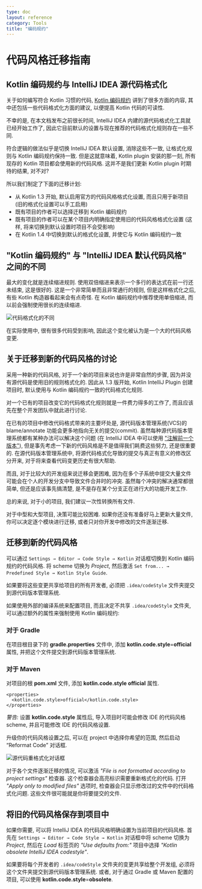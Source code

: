 ```yaml
---
type: doc
layout: reference
category: Tools
title: "编码规约"
---
```


# 代码风格迁移指南


## Kotlin 编码规约与 IntelliJ IDEA 源代码格式化

关于如何编写符合 Kotlin 习惯的代码, [Kotlin 编码规约](coding-conventions.html) 讲到了很多方面的内容,
其中还包括一些代码格式化方面的建议, 以便提高 Kotlin 代码的可读性.

不幸的是, 在本文档发布之前很长时间, IntelliJ IDEA 内建的源代码格式化工具就已经开始工作了, 因此它目前默认的设置与现在推荐的代码格式化规则存在一些不同.

符合逻辑的做法似乎是切换 IntelliJ IDEA 默认设置, 消除这些不一致, 让格式化规则与 Kotlin 编码规约保持一致.
但是这就意味着, Kotlin plugin 安装的那一刻, 所有现存的 Kotlin 项目都会使用新的代码风格.
这并不是我们更新 Kotlin plugin 时期待的结果, 对不对?

所以我们制定了下面的迁移计划:

* 从 Kotlin 1.3 开始, 默认启用官方的代码风格格式化设置, 而且只用于新项目 (旧的格式化设置可以手工启用)
* 既有项目的作者可以选择迁移到 Kotlin 编码规约
* 既有项目的作者可以在某个项目内明确指定使用旧的代码风格格式化设置 (这样, 将来切换到默认设置时项目不会受影响)
* 在 Kotlin 1.4 中切换到默认的格式化设置, 并使它与 Kotlin 编码规约一致

## "Kotlin 编码规约" 与 "IntelliJ IDEA 默认代码风格" 之间的不同

最大的变化就是连续缩进规则. 使用双倍缩进来表示一个多行的表达式在前一行还未结束, 这是很好的.
这是一个非常简单而且非常通行的规则, 但是这样格式化之后, 有些 Kotlin 构造器看起来会有点奇怪.
在 Kotlin 编码规约中推荐使用单倍缩进, 而以前会强制使用很长的连续缩进.

![代码格式化的不同](/kotlin/assets/images/tutorials/codestyle-migration/code-formatting-diff.png)

在实际使用中, 很有很多代码受到影响, 因此这个变化被认为是一个大的代码风格变更.

## 关于迁移到新的代码风格的讨论

采用一种新的代码风格, 对于一个新的项目来说也许是非常自然的步骤, 因为并没有源代码是使用旧的规则格式化的.
因此从 1.3 版开始, Kotlin IntelliJ Plugin 创建项目时, 默认使用与 Kotlin 编码规约一致的代码格式化规则.

对一个已有的项目改变它的代码格式化规则就是一件费力得多的工作了, 而且应该先在整个开发团队中就此进行讨论.

在已有的项目中修改代码格式带来的主要坏处是, 源代码版本管理系统(VCS)的 blame/annotate 功能会更多地指向无关的提交(commit).
虽然每种源代码版本管理系统都有某种办法可以解决这个问题 (在 IntelliJ IDEA 中可以使用 ["注解前一个版本"](https://www.jetbrains.com/help/idea/investigate-changes.html)),
但是事先考虑一下新的代码风格是不是值得我们耗费这些努力, 还是很重要的.
在源代码版本管理系统中, 将源代码格式化导致的提交与真正有意义的修改区分开来, 对于将来查看代码变更历史有很大帮助.

而且, 对于比较大的开发组来说迁移会更困难, 因为在多个子系统中提交大量文件可能会在个人的开发分支中导致文件合并时的冲突.
虽然每个冲突的解决通常都很简单, 但还是应该事先搞清楚, 是不是存在某个分支正在进行大的功能开发工作.

总的来说, 对于小的项目, 我们建议一次性转换所有文件.

对于中型和大型项目, 决策可能比较困难.
如果你还没有准备好马上更新大量文件, 你可以决定逐个模块进行迁移, 或者只对你开发中修改的文件逐渐迁移.

## 迁移到新的代码风格

可以通过 `Settings → Editor → Code Style → Kotlin` 对话框切换到 Kotlin 编码规约的代码风格.
将 scheme 切换为 *Project*, 然后激活 `Set from... → Predefined Style → Kotlin Style Guide`.

如果要将这些变更共享给项目的所有开发者, 必须把 `.idea/codeStyle` 文件夹提交到源代码版本管理系统.

如果使用外部的编译系统来配置项目, 而且决定不共享 `.idea/codeStyle` 文件夹, 可以通过额外的属性来强制使用 Kotlin 编码规约:

### 对于 Gradle
在项目根目录下的 **gradle.properties** 文件中, 添加 **kotlin.code.style**=**official** 属性, 并把这个文件提交到源代码版本管理系统.

### 对于 Maven
对项目的根 **pom.xml** 文件, 添加 **kotlin.code.style official** 属性.

<div class="sample" markdown="1" theme="idea" mode='xml'>

```
<properties>
  <kotlin.code.style>official</kotlin.code.style>
</properties>
```

</div>

_警告:_ 设置 **kotlin.code.style** 属性后, 导入项目时可能会修改 IDE 的代码风格 scheme, 并且可能修改 IDE 的代码风格设置.

升级你的代码风格设置之后, 可以在 project 中选择你希望的范围, 然后启动 “Reformat Code” 对话框.

![源代码重格式化对话框](/kotlin/assets/images/tutorials/codestyle-migration/reformat-code.png)


对于各个文件逐渐迁移的情况, 可以激活 *"File is not formatted according to project settings"* 检查器. 这个检查器会高亮标识需要重新格式化的代码.
打开 *"Apply only to modified files"* 选项时, 检查器会只显示修改过的文件中的代码格式化问题. 这些文件很可能就是你将要提交的文件.

## 将旧的代码风格保存到项目中

如果你需要, 可以将 IntelliJ IDEA 的代码风格明确设置为当前项目的代码风格.
首先在 `Settings → Editor → Code Style → Kotlin` 对话框中将 scheme 切换为 *Project*,
然后在 *Load* 标签页的 *"Use defaults from:"* 项目中选择 *"Kotlin obsolete IntelliJ IDEA codestyle"*.

如果要将每个开发者的 `.idea/codeStyle` 文件夹的变更共享给整个开发组, 必须将这个文件夹提交到源代码版本管理系统.
或者, 对于通过 Gradle 或 Maven 配置的项目, 可以使用 **kotlin.code.style**=**obsolete**.
